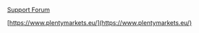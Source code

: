 [Support Forum](https://forum.plentymarkets.com/c/payment/plugin-vorkasse)

[https://www.plentymarkets.eu/](https://www.plentymarkets.eu/)
